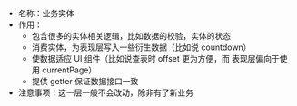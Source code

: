 -   名称：业务实体
-   作用：
    - 包含很多的实体相关逻辑，比如数据的校验，实体的状态
    - 消费实体，为表现层写入一些衍生数据（比如说 countdown）
    - 使数据适应 UI 组件（比如说查表时 offset 更为方便，而 表现层偏向于使用 currentPage）
    - 提供 getter 保证数据接口一致
-   注意事项：这一层一般不会改动，除非有了新业务
